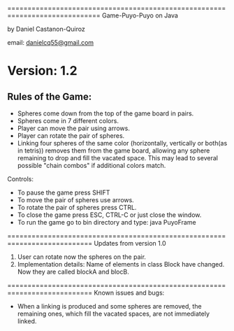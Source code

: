 
=============================================================================
Game-Puyo-Puyo on Java

by Daniel Castanon-Quiroz

email: danielcq55@gmail.com

Version: 1.2
=============================================================================

Rules of the Game: 
---------------

* Spheres come down from the top of the game board in pairs. 
* Spheres come in  7 different colors.
* Player can move the pair using arrows.
* Player can rotate the pair of spheres.
* Linking four spheres of the same color (horizontally, vertically or both(as in tetris)) removes them from the game board, allowing any sphere remaining to drop and fill the vacated space. 
This may lead to several possible "chain combos" if additional colors match. 

Controls:

*  To pause the game press SHIFT
*  To move the pair of spheres use arrows.
*  To rotate the pair of spheres press CTRL.
*  To close the game press ESC, CTRL-C or just close the window.
*  To run the game go to bin directory and type: java PuyoFrame


===========================================================================
Updates from version 1.0
1) User can rotate now the spheres on the pair.
2) Implementation details: 
   Name of elements in class Block have changed. Now they are
   called blockA and blocB. 


===========================================================================
Known issues and bugs:

* When a linking is produced and some spheres are removed, the remaining ones, which fill the vacated spaces, are not immediately linked.
 
